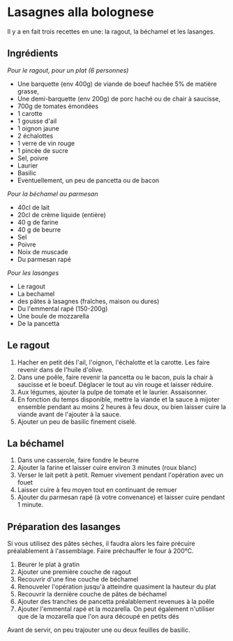 # Lasagnes alla bolognese
 
 Il y a en fait trois recettes en une: la ragout, la béchamel et les lasanges.
 
 ## Ingrédients
 
 *Pour le ragout, pour un plat (6 personnes)*
 - Une barquette (env 400g) de viande de boeuf hachée 5% de matière grasse,
 - Une demi-barquette (env 200g) de porc haché ou de chair à saucisse,
 - 700g de tomates émondées
 - 1 carotte
 - 1 gousse d'ail
 - 1 oignon jaune
 - 2 échalottes
 - 1 verre de vin rouge
 - 1 pincée de sucre
 - Sel, poivre
 - Laurier
 - Basilic
 - Eventuellement, un peu de pancetta ou de bacon
 
 *Pour la béchamel au parmesan*
 - 40cl de lait
 - 20cl de crème liquide (entière)
 - 40 g de farine
 - 40 g de beurre
 - Sel
 - Poivre
 - Noix de muscade
 - Du parmesan rapé
 
 *Pour les lasanges*
 - Le ragout
 - La bechamel
 - des pâtes à lasagnes (fraîches, maison ou dures)
 - Du l'emmental rapé (150-200g)
 - Une boule de mozzarella
 - De la pancetta
 
 
 ## Le ragout
 
 1. Hacher en petit dés l'ail, l'oignon, l'échalotte et la carotte. Les faire revenir dans de l'huile d'olive.
 2. Dans une poêle, faire revenir la pancetta ou le bacon, puis la chair à saucisse et le boeuf. Déglacer le tout au vin rouge et laisser réduire.
 3. Aux légumes, ajouter la pulpe de tomate et le laurier. Assaisonner.
 4. En fonction du temps disponible, mettre la viande et la sauce à mijoter ensemble pendant au moins 2 heures à feu doux, ou bien laisser
 cuire la viande avant de l'ajouter à la sauce.
 5. Ajouter un peu de basilic finement ciselé.
 
 ## La béchamel
 
 1. Dans une casserole, faire fondre le beurre
 2. Ajouter la farine et laisser cuire environ 3 minutes (roux blanc)
 3. Verser le lait petit à petit. Remuer vivement pendant l'opération avec un fouet
 4. Laisser cuire à feu moyen tout en continuant de remuer
 5. Ajouter du parmesan rapé (à votre convenance) et laisser cuire pendant 1 minute.
 
 ## Préparation des lasanges
 
 Si vous utilisez des pâtes sèches, il faudra alors les faire précuire préalablement à l'assemblage.
Faire préchauffer le four à 200°C.

 1. Beurer le plat à gratin
 2. Ajouter une première couche de ragout
 3. Recouvrir d'une fine couche de béchamel
 4. Renouveler l'opération jusqu'à atteindre quasiment la hauteur du plat
 5. Recouvrir la dernière couche de pâtes de béchamel
 6. Ajouter des tranches de pancetta préalablement revenues à la poêle
 7. Ajouter l'emmental rapé et la mozarella. On peut également n'utiliser que de la mozarella que l'on aura découpé en petits dés
 
 Avant de servir, on peu trajouter une ou deux feuilles de basilic.
 
 
